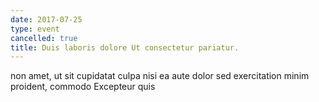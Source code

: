 ```yaml
---
date: 2017-07-25
type: event
cancelled: true
title: Duis laboris dolore Ut consectetur pariatur.
---
```

non amet, ut sit cupidatat culpa nisi ea aute dolor sed exercitation minim proident, commodo Excepteur quis